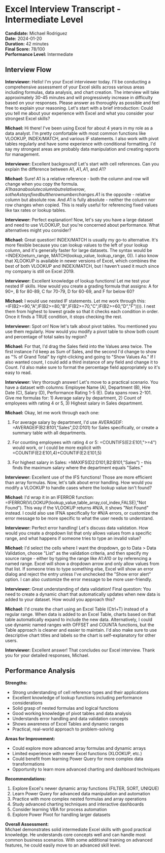 # Excel Interview Transcript - Intermediate Level
**Candidate:** Michael Rodriguez  
**Date:** 2024-01-20  
**Duration:** 42 minutes  
**Final Score:** 78/100  
**Performance Level:** Intermediate

## Interview Flow

**Interviewer:** Hello! I'm your Excel interviewer today. I'll be conducting a comprehensive assessment of your Excel skills across various areas including formulas, data analysis, and chart creation. The interview will take approximately 30-45 minutes and will progressively increase in difficulty based on your responses. Please answer as thoroughly as possible and feel free to explain your reasoning. Let's start with a brief introduction: Could you tell me about your experience with Excel and what you consider your strongest Excel skills?

**Michael:** Hi there! I've been using Excel for about 4 years in my role as a data analyst. I'm pretty comfortable with most common functions like VLOOKUP, INDEX/MATCH, and various IF statements. I also work with pivot tables regularly and have some experience with conditional formatting. I'd say my strongest areas are probably data manipulation and creating reports for management.

**Interviewer:** Excellent background! Let's start with cell references. Can you explain the difference between A1, $A1, A$1, and $A$1?

**Michael:** Sure! A1 is a relative reference - both the column and row will change when you copy the formula. $A1 has an absolute column but relative row, so the A stays fixed but the row number changes. A$1 is the opposite - relative column but absolute row. And $A$1 is fully absolute - neither the column nor row changes when copied. This is really useful for referencing fixed values like tax rates or lookup tables.

**Interviewer:** Perfect explanation! Now, let's say you have a large dataset and need to use VLOOKUP, but you're concerned about performance. What alternatives might you consider?

**Michael:** Great question! INDEX/MATCH is usually my go-to alternative. It's more flexible because you can lookup values to the left of your lookup column, and it's generally faster for large datasets. The syntax would be =INDEX(return_range, MATCH(lookup_value, lookup_range, 0)). I also know that XLOOKUP is available in newer versions of Excel, which combines the best of both VLOOKUP and INDEX/MATCH, but I haven't used it much since my company is still on Excel 2019.

**Interviewer:** Excellent knowledge of lookup functions! Let me test your nested IF skills. How would you create a grading formula that assigns: A for 90+, B for 80-89, C for 70-79, D for 60-69, and F for below 60?

**Michael:** I would use nested IF statements. Let me work through this: =IF(B2>=90,"A",IF(B2>=80,"B",IF(B2>=70,"C",IF(B2>=60,"D","F")))). I nest them from highest to lowest grade so that it checks each condition in order. Once it finds a TRUE condition, it stops checking the rest.

**Interviewer:** Spot on! Now let's talk about pivot tables. You mentioned you use them regularly. How would you modify a pivot table to show both count and percentage of total sales by region?

**Michael:** For that, I'd drag the Sales field into the Values area twice. The first instance I'd keep as Sum of Sales, and the second I'd change to show as "% of Grand Total" by right-clicking and going to "Show Values As." If I also wanted count, I could add a third instance of any field and change it to Count. I'd also make sure to format the percentage field appropriately so it's easy to read.

**Interviewer:** Very thorough answer! Let's move to a practical scenario. You have a dataset with columns: Employee Name (A), Department (B), Hire Date (C), Salary (D), Performance Rating 1-5 (E). Data spans rows 2-101. Give me formulas for: 1) Average salary by department, 2) Count of employees with rating 4 or 5, 3) Highest salary in Sales department.

**Michael:** Okay, let me work through each one:

1) For average salary by department, I'd use AVERAGEIF: =AVERAGEIF(B2:B101,"Sales",D2:D101) for Sales specifically, or create a summary table with all departments.

2) For counting employees with rating 4 or 5: =COUNTIFS(E2:E101,">=4") would work, or I could be more explicit with =COUNTIF(E2:E101,4)+COUNTIF(E2:E101,5)

3) For highest salary in Sales: =MAXIFS(D2:D101,B2:B101,"Sales") - this finds the maximum salary where the department equals "Sales."

**Interviewer:** Excellent use of the IFS functions! Those are more efficient than array formulas. Now, let's talk about error handling. How would you modify a VLOOKUP to handle cases where the lookup value isn't found?

**Michael:** I'd wrap it in an IFERROR function: =IFERROR(VLOOKUP(lookup_value,table_array,col_index,FALSE),"Not Found"). This way if the VLOOKUP returns #N/A, it shows "Not Found" instead. I could also use IFNA specifically for #N/A errors, or customize the error message to be more specific to what the user needs to understand.

**Interviewer:** Perfect error handling! Let's discuss data validation. How would you create a dropdown list that only allows values from a specific range, and what happens if someone tries to type an invalid value?

**Michael:** I'd select the cells where I want the dropdown, go to Data > Data Validation, choose "List" as the validation criteria, and then specify my source range - either by typing the range like A1:A10 or by referencing a named range. Excel will show a dropdown arrow and only allow values from that list. If someone tries to type something else, Excel will show an error dialog and reject the entry unless I've unchecked the "Show error alert" option. I can also customize the error message to be more user-friendly.

**Interviewer:** Great understanding of data validation! Final question: You need to create a dynamic chart that automatically updates when new data is added to your dataset. How would you approach this?

**Michael:** I'd create the chart using an Excel Table (Ctrl+T) instead of a regular range. When data is added to an Excel Table, charts based on that table automatically expand to include the new data. Alternatively, I could use dynamic named ranges with OFFSET and COUNTA functions, but the Table approach is cleaner and easier to maintain. I'd also make sure to use descriptive chart titles and labels so the chart is self-explanatory for other users.

**Interviewer:** Excellent answer! That concludes our Excel interview. Thank you for your detailed responses, Michael.

## Performance Analysis

**Strengths:**
- Strong understanding of cell reference types and their applications
- Excellent knowledge of lookup functions including performance considerations
- Solid grasp of nested formulas and logical functions
- Good working knowledge of pivot tables and data analysis
- Understands error handling and data validation concepts
- Shows awareness of Excel Tables and dynamic ranges
- Practical, real-world approach to problem-solving

**Areas for Improvement:**
- Could explore more advanced array formulas and dynamic arrays
- Limited experience with newer Excel functions (XLOOKUP, etc.)
- Could benefit from learning Power Query for more complex data transformations
- Opportunity to learn more advanced charting and dashboard techniques

**Recommendations:**
1. Explore Excel's newer dynamic array functions (FILTER, SORT, UNIQUE)
2. Learn Power Query for advanced data manipulation and automation
3. Practice with more complex nested formulas and array operations
4. Study advanced charting techniques and interactive dashboards
5. Consider learning VBA for process automation
6. Explore Power Pivot for handling larger datasets

**Overall Assessment:**  
Michael demonstrates solid intermediate Excel skills with good practical knowledge. He understands core concepts well and can handle most common business scenarios. With some additional training on advanced features, he could easily move to an advanced skill level.
